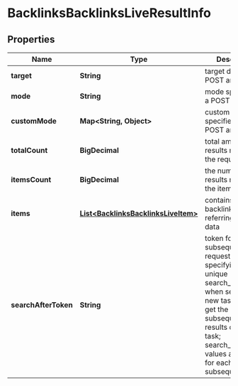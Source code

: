 

# BacklinksBacklinksLiveResultInfo


## Properties

| Name | Type | Description | Notes |
|------------ | ------------- | ------------- | -------------|
|**target** | **String** | target domain in a POST array |  [optional] |
|**mode** | **String** | mode specified in a POST array |  [optional] |
|**customMode** | **Map&lt;String, Object&gt;** | custom mode specified in a POST array |  [optional] |
|**totalCount** | **BigDecimal** | total amount of results relevant the request |  [optional] |
|**itemsCount** | **BigDecimal** | the number of results returned in the items array |  [optional] |
|**items** | [**List&lt;BacklinksBacklinksLiveItem&gt;**](BacklinksBacklinksLiveItem.md) | contains relevant backlinks and referring domains data |  [optional] |
|**searchAfterToken** | **String** | token for subsequent requests by specifying the unique search_after_token when setting a new task, you will get the subsequent results of the initial task; search_after_token values are unique for each subsequent task |  [optional] |



